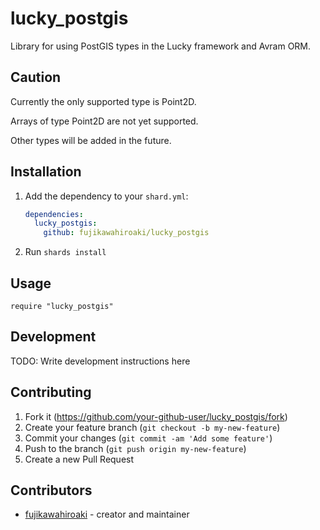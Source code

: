 # lucky_postgis

Library for using PostGIS types in the Lucky framework and Avram ORM.

## Caution

Currently the only supported type is Point2D.

Arrays of type Point2D are not yet supported.

Other types will be added in the future.

## Installation

1. Add the dependency to your `shard.yml`:

   ```yaml
   dependencies:
     lucky_postgis:
       github: fujikawahiroaki/lucky_postgis
   ```

2. Run `shards install`

## Usage

```crystal
require "lucky_postgis"
```

## Development

TODO: Write development instructions here

## Contributing

1. Fork it (<https://github.com/your-github-user/lucky_postgis/fork>)
2. Create your feature branch (`git checkout -b my-new-feature`)
3. Commit your changes (`git commit -am 'Add some feature'`)
4. Push to the branch (`git push origin my-new-feature`)
5. Create a new Pull Request

## Contributors

- [fujikawahiroaki](https://github.com/your-github-user) - creator and maintainer
